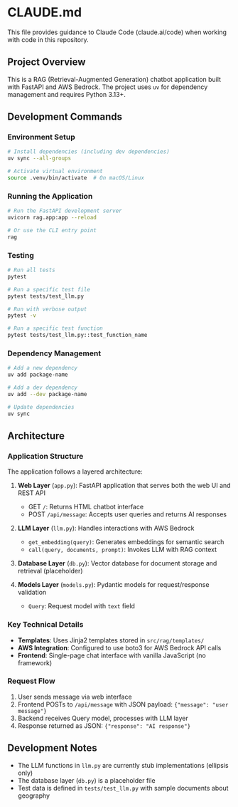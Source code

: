 # CLAUDE.md

This file provides guidance to Claude Code (claude.ai/code) when working with code in this repository.

## Project Overview

This is a RAG (Retrieval-Augmented Generation) chatbot application built with FastAPI and AWS Bedrock. The project uses `uv` for dependency management and requires Python 3.13+.

## Development Commands

### Environment Setup
```bash
# Install dependencies (including dev dependencies)
uv sync --all-groups

# Activate virtual environment
source .venv/bin/activate  # On macOS/Linux
```

### Running the Application
```bash
# Run the FastAPI development server
uvicorn rag.app:app --reload

# Or use the CLI entry point
rag
```

### Testing
```bash
# Run all tests
pytest

# Run a specific test file
pytest tests/test_llm.py

# Run with verbose output
pytest -v

# Run a specific test function
pytest tests/test_llm.py::test_function_name
```

### Dependency Management
```bash
# Add a new dependency
uv add package-name

# Add a dev dependency
uv add --dev package-name

# Update dependencies
uv sync
```

## Architecture

### Application Structure

The application follows a layered architecture:

1. **Web Layer** (`app.py`): FastAPI application that serves both the web UI and REST API
   - GET `/`: Returns HTML chatbot interface
   - POST `/api/message`: Accepts user queries and returns AI responses

2. **LLM Layer** (`llm.py`): Handles interactions with AWS Bedrock
   - `get_embedding(query)`: Generates embeddings for semantic search
   - `call(query, documents, prompt)`: Invokes LLM with RAG context

3. **Database Layer** (`db.py`): Vector database for document storage and retrieval (placeholder)

4. **Models Layer** (`models.py`): Pydantic models for request/response validation
   - `Query`: Request model with `text` field

### Key Technical Details

- **Templates**: Uses Jinja2 templates stored in `src/rag/templates/`
- **AWS Integration**: Configured to use boto3 for AWS Bedrock API calls
- **Frontend**: Single-page chat interface with vanilla JavaScript (no framework)

### Request Flow

1. User sends message via web interface
2. Frontend POSTs to `/api/message` with JSON payload: `{"message": "user message"}`
3. Backend receives Query model, processes with LLM layer
4. Response returned as JSON: `{"response": "AI response"}`

## Development Notes

- The LLM functions in `llm.py` are currently stub implementations (ellipsis only)
- The database layer (`db.py`) is a placeholder file
- Test data is defined in `tests/test_llm.py` with sample documents about geography
